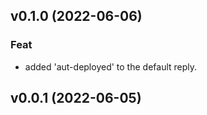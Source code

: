 ## v0.1.0 (2022-06-06)

### Feat

- added 'aut-deployed' to the default reply.

## v0.0.1 (2022-06-05)
